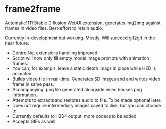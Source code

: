 # frame2frame
Automatic1111 Stable Diffusion WebUI extension, generates img2img against frames in video files. Best-effort to retain audio.

Currently in-development but working. Mostly. Will succeed [gif2gif](https://github.com/LonicaMewinsky/gif2gif) in the near future.

- [ControlNet](https://github.com/Mikubill/sd-webui-controlnet) extensions handling improved.
 - Script will now only fill empty model image prompts with animation frames.
 - You can, for example, leave a static depth image in place while HED is animated.
- Builds video file in real-time. Generates SD images and and writes video frame in same pass.
- Accompanying .png file generated alongside video houses png information.
- Attempts to extracts and restores audio to file. To be made optional later.
- Does not require intermediary images saved to disk, but you can choose to.
- Currently defaults to H264 output, more codecs to be added.
- Accepts GIFs as well
